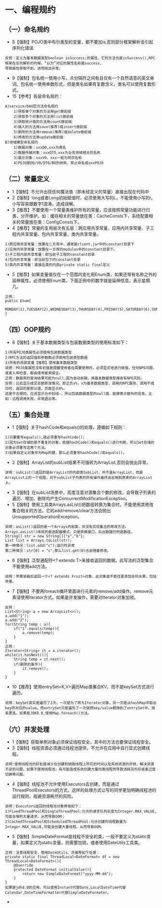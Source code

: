 # 一、编程规约
## （一）命名规约
* 8【强制】POJO类中布尔类型的变量，都不要加is,否则部分框架解析会引起序列化错误.  
```
反例：定义为基本数据类型boolean isSuccess;的属性，它的方法也是isSuccess(),RPC框架在反向解析的时候，“以为”对应的属性名称是success,
导致属性获取不到，进而抛出异常。
```
* 9【强制】包名统一使用小写，点分隔符之间有且仅有一个自然语意的英文单词。包名统一使用单数形式，但是类名如果有复数含义，类名可以使用复数形式。
* 15【参考】各层命名规约：  
```
A)service/DAO层方法命名规约
    1)获取单个对象的方法用get做前缀
    2)获取多个对象的方法用list做前缀
    3)获取统计值的方法用count做前缀
    4)插入的方法用save(推荐)或insert做前缀
    5)删除的方法用remove(推荐)或delete做前缀
    6)修改的方法用update做前缀
B)领域模型命名规约
    1)数据对象：xxxDO,xxx为表名
    2)数据传输对象：xxxDTO,xxx为业务领域相关的名称
    3)展示对象：xxxVO，xxx一般为网页名称
    4)POJO是DO/VO/DTO/BO的统称，禁止命名成xxxPOJO
```
## （二）常量定义
* 1【强制】不允许出现任何魔法值（即未经定义的常量）直接出现在代码中
* 2【强制】long或者Long初始赋值时，必须使用大写的L，不能使用小写的l，小写容易跟数字1混淆，造成误解。
* 3【推荐】不要使用一个常量类维护所有的常量，应该按照常量功能进行归类，分开维护。如：缓存相关的常量放在类：CacheConsts下，系统配置相关的常量放在类：ConfigConsts下。
* 4【推荐】常量的复用层次有五层：跨应用共享常量、应用内共享常量、子工程内共享常量、包内共享常量、类内共享常量。  
```
1)跨应用共享常量：放置在二方库中，通常是client.jar中的constant目录下
2)应用内共享常量：放置在一方库的modules中的constant目录下。
3)子工程内部共享常量：即当前子工程的constant目录
4)包内共享常量：即当前包下的constant目录
5)类内共享常量：直接在类的内部private static final定义
```
* 5【推荐】如果变量值仅在一个范围内变化用Enum类，如果还带有名称之外的延伸属性，必须使用Enum类，下面正例中的数字就是延伸信息，表示星期几。  
```
正例：
public Enum{
    MONDAY(1),TUESDAY(2),WEDNESDAY(3),THURSDAY(4),FRIDAY(5),SATURDAY(6),SUNDAY(7);
}
```
## （四）OOP规约
* 8【强制】关于基本数据类型与包装数据类型的使用标准如下：  
```
1)所有POJO类属性必须使用包装数据类型
2)RPC方法的返回值和参数都必须使用包装类型数据
3)所有的局部变量【推荐】使用基本数据类型
说明：POJO类属性没有初值是提醒使用者在需要使用时，必须显式地进行赋值，任何NPE问题，或者入库检查，都由使用者来保证。
正例：数据库的查询结果可能为null,因为自动拆箱，用基本数据类型接收有NPE风险。
反例：比如显示成交总额跌涨情况，即正负x%，x为基本数据类型，调用的RPC服务，调用不成功时，返回的是默认值，页面显示0%，
这是不合理的，应该显示为中划线-。所以包装数据类型的null值，能够表示额外的信息，比如：远程调用失败，异常退出等。
```
## （五）集合处理
* 1【强制】关于hashCode和equals()的处理，遵循如下规则：
```
1)只要重写equals(),就必须重写hashCode();
2)因为Set存储的是不重复的对象，依据hashCode()和equals()进行判断，所以Set存储的对象必须重写这两个方法。
3)如果自定义对象作为Map的键，那么必须重写hashCode()和equals()。
```
* 2【强制】ArrayList的subList结果不可强转为ArrayList,否则会抛出异常。
```
说明：subList()返回的是ArrayList的内部类SubList，并不是ArrayList，而是ArrayList上的一个视图，对于subList子列表的所有操作最终会反映到原来的ArrayList上。
```
* 3【强制】在subList场景中，高度注意对源集合个数的修改，会导致子列表的遍历、增加、删除均产生ConcurrentModificationException。
* 5【强制】使用工具类Arrays.asList()把数组转换为集合时，不能使用其修改集合相关的方法，它的add/remove/clear方法会抛出UnsupportedOperationException。
```
说明：asList()返回的是一个Arrays内部类，并没有实现集合的修改方法。Arrays.asList()体现的是适配器模式，只是转换接口，后台数据仍然是数组。
String[] str = new String[]{"a","b"};
List list = Arrays.toList(str);
第一种情况：list.add("c");运行时异常
第二种情况：str[0] = "c";那么list.get(0)也会随着修改。
```
* 6【强制】泛型通配符<? extends T>来接收返回的数据，此写法的泛型集合不能使用add方法。
```
说明：苹果装箱后返回一个<? extends Fruit>对象，此对象就不能往里添加任何水果，包括苹果。
```
* 7【强制】不要再foreach循环里面进行元素的remove/add操作。remove元素请使用Iterator方式，如果是并发操作，需要对Iterator对象加锁。
```
反例：
List<String> a = new ArrayList<>();
a.add("1");
a.add("2");
for(String temp : a){
    if("1".equals(temp)){
        a.remove(temp);
    }
}
正例：
Iterator<String> it = a.iterator();
while(it.hasNext()){
    String temp = it.next();
    if(删除的条件){
        it.remove();
    }
}
```
* 10【推荐】使用entrySet<K,V>遍历Map类集合KV，而不是keySet方式进行遍历。
```
说明：keySet其实是遍历了2次，一次是为了转为Iterator对象，另一次是从hashMap中取出key所对应的value。而entrySet只是遍历了一次就把key/value都放到了entrySet中，效率更高。如果是JDK8.0,使用Map.foreach()方法。
```
## （六）并发处理
* 1【强制】获取单例对象必须保证线程安全，其中的方法也要保证线程安全。
* 3【强制】线程资源必须通过线程池提供，不允许在应用中自行显式创建线程。
```
说明:使用线程池的好处是减少在创建和销毁线程上所花的时间以及系统资源的开销，解决资源不足的问题。如果不使用线程池，有可能造成系统创建大量同类线程而导致消耗完内存或者过度切换等问题。
```
* 4【强制】线程池不允许使用Executors去创建，而是通过ThreadPoolExecutors的方式，这样的处理方式让写的同学更加明确线程池的运行规则，规避资源耗尽的风险。
```
说明：Executors返回的线程池对象弊端如下：
1)FixedThreadPool和SingleThreadPool:允许的请求队列长度为Integer.MAX_VALUE,可能会堆积大量请求，从而导致OOM；
2)CachedThreadPool和ScheduledThreadPool:允许创建的线程数量为Integer.MAX_VALUE,可能会创建大量线程，从而导致OOM。
```
* 5【强制】SimpleDateFormat是线程不安全的类，一般不要定义为static变量，如果定义为static变量，则需要加锁，或者使用DateUtils工具类。
```
正例：注意线程安全，使用DateUtils。亦推荐如下处理：
private static final ThreadLocal<DateFormat> df = new ThreadLocal<DateFormat>(){
    @Override
    protected DateFormat initialValue(){
        return new SimpleDateFormat("yyyy-MM-dd");
    }
}
如果是jdk8.0的应用，可以使用Instant代替Date,LocalDateTime代替Calendar,DateTimeFormatter代替SimpleDateFormater。
```
*
